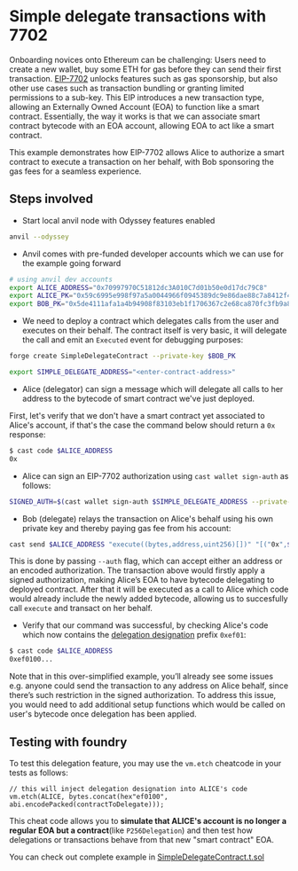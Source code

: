 # Simple delegate transactions with 7702

Onboarding novices onto Ethereum can be challenging: Users need to create a new wallet, buy some ETH for gas before they can send their first transaction. [EIP-7702](https://eips.ethereum.org/EIPS/eip-7702) unlocks features such as gas sponsorship, but also other use cases such as transaction bundling or granting limited permissions to a sub-key. This EIP introduces a new transaction type, allowing an Externally Owned Account (EOA) to function like a smart contract. Essentially, the way it works is that we can associate smart contract bytecode with an EOA account, allowing EOA to act like a smart contract.

This example demonstrates how EIP-7702 allows Alice to authorize a smart contract to execute a transaction on her behalf, with Bob sponsoring the gas fees for a seamless experience.

## Steps involved

- Start local anvil node with Odyssey features enabled

```bash
anvil --odyssey
```

- Anvil comes with pre-funded developer accounts which we can use for the example going forward

```bash
# using anvil dev accounts 
export ALICE_ADDRESS="0x70997970C51812dc3A010C7d01b50e0d17dc79C8"
export ALICE_PK="0x59c6995e998f97a5a0044966f0945389dc9e86dae88c7a8412f4603b6b78690d"
export BOB_PK="0x5de4111afa1a4b94908f83103eb1f1706367c2e68ca870fc3fb9a804cdab365a"
```

- We need to deploy a contract which delegates calls from the user and executes on their behalf. The contract itself is very basic, it will delegate the call and emit an `Executed` event for debugging purposes:

```bash
forge create SimpleDelegateContract --private-key $BOB_PK

export SIMPLE_DELEGATE_ADDRESS="<enter-contract-address>"
```

- Alice (delegator) can sign a message which will delegate all calls to her address to the bytecode of smart contract we've just deployed.

First, let's verify that we don't have a smart contract yet associated to Alice's account, if that's the case the command below should return a `0x` response: 

```bash
$ cast code $ALICE_ADDRESS
0x
```

- Alice can sign an EIP-7702 authorization using `cast wallet sign-auth` as follows:

```bash
SIGNED_AUTH=$(cast wallet sign-auth $SIMPLE_DELEGATE_ADDRESS --private-key $ALICE_PK)
```

- Bob (delegate) relays the transaction on Alice's behalf using his own private key and thereby paying gas fee from his account:

```bash
cast send $ALICE_ADDRESS "execute((bytes,address,uint256)[])" "[("0x",$(cast az),0)]" --private-key $BOB_PK --auth $SIGNED_AUTH
```

This is done by passing `--auth` flag, which can accept either an address or an encoded authorization. The transaction above would firstly apply a signed authorization, making Alice’s EOA to have bytecode delegating to deployed contract. After that it will be executed as a call to Alice which code would already include the newly added bytecode, allowing us to succesfully call `execute` and transact on her behalf.

- Verify that our command was successful, by checking Alice's code which now contains the [delegation designation](https://github.com/ethereum/EIPs/blob/master/EIPS/eip-7702.md#delegation-designation) prefix `0xef01`:

```bash
$ cast code $ALICE_ADDRESS
0xef0100...
```

Note that in this over-simplified example, you’ll already see some issues e.g. anyone could send the transaction to any address on Alice behalf, since there’s such restriction in the signed authorization. To address this issue, you would need to add additional setup functions which would be called on user's bytecode once delegation has been applied.

## Testing with foundry

To test this delegation feature, you may use the `vm.etch` cheatcode in your tests as follows: 

```solidity
// this will inject delegation designation into ALICE's code
vm.etch(ALICE, bytes.concat(hex"ef0100", abi.encodePacked(contractToDelegate)));
```

This cheat code allows you to **simulate that ALICE's account is no longer a regular EOA but a contract**(like `P256Delegation`) and then test how delegations or transactions behave from that new "smart contract" EOA.

You can check out complete example in [SimpleDelegateContract.t.sol](../contracts/test/SimpleDelegateContract.t.sol)
